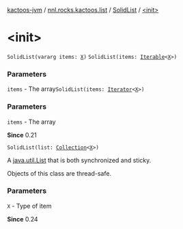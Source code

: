 [kactoos-jvm](../../index.md) / [nnl.rocks.kactoos.list](../index.md) / [SolidList](index.md) / [&lt;init&gt;](./-init-.md)

# &lt;init&gt;

`SolidList(vararg items: `[`X`](index.md#X)`)`
`SolidList(items: `[`Iterable`](https://kotlinlang.org/api/latest/jvm/stdlib/kotlin.collections/-iterable/index.html)`<`[`X`](index.md#X)`>)`

### Parameters

`items` - The array`SolidList(items: `[`Iterator`](https://kotlinlang.org/api/latest/jvm/stdlib/kotlin.collections/-iterator/index.html)`<`[`X`](index.md#X)`>)`

### Parameters

`items` - The array

**Since**
0.21

`SolidList(list: `[`Collection`](https://kotlinlang.org/api/latest/jvm/stdlib/kotlin.collections/-collection/index.html)`<`[`X`](index.md#X)`>)`

A [java.util.List](http://docs.oracle.com/javase/8/docs/api/java/util/List.html) that is both synchronized and sticky.

Objects of this class are thread-safe.

### Parameters

`X` - Type of item

**Since**
0.24

